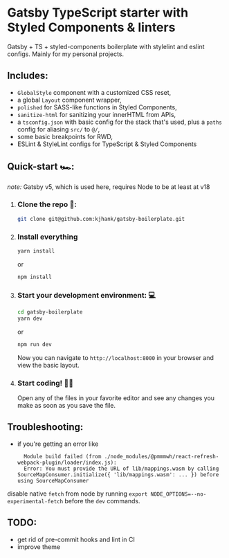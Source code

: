 # Gatsby TypeScript starter with Styled Components & linters

Gatsby + TS + styled-components boilerplate with stylelint and eslint configs. Mainly for my personal projects.

## Includes:

* `GlobalStyle` component with a customized CSS reset,
* a global `Layout` component wrapper,
* `polished` for SASS-like functions in Styled Components,
* `sanitize-html` for sanitizing your innerHTML from APIs,
* a `tsconfig.json` with basic config for the stack that's used, plus a `paths` config for aliasing `src/` to `@/`,
* some basic breakpoints for RWD,
* ESLint & StyleLint configs for TypeScript & Styled Components


## Quick-start 🏎:

  _note:_ Gatsby v5, which is used here, requires Node to be at least at v18

1. ### Clone the repo 👯:

	```sh
	git clone git@github.com:kjhank/gatsby-boilerplate.git
	```

2. ### Install everything

	```sh
	yarn install
	```
    or
    ```sh
    npm install
    ```

3. ### Start your development environment: 💻

	```sh
	cd gatsby-boilerplate
	yarn dev
	```
    or
    ```sh
    npm run dev
    ```

	Now you can navigate to `http://localhost:8000` in your browser and view the basic layout.

4. ### Start coding! 👩‍💻

	Open any of the files in your favorite editor and see any changes you make as soon as you save the file.


## Troubleshooting:
* if you're getting an error like

  ```
    Module build failed (from ./node_modules/@pmmmwh/react-refresh-webpack-plugin/loader/index.js):
    Error: You must provide the URL of lib/mappings.wasm by calling SourceMapConsumer.initialize({ 'lib/mappings.wasm': ... }) before using SourceMapConsumer
  ```

 disable native `fetch` from node by running `export NODE_OPTIONS=--no-experimental-fetch` before the `dev` commands.
## TODO:

* get rid of pre-commit hooks and lint in CI
* improve theme